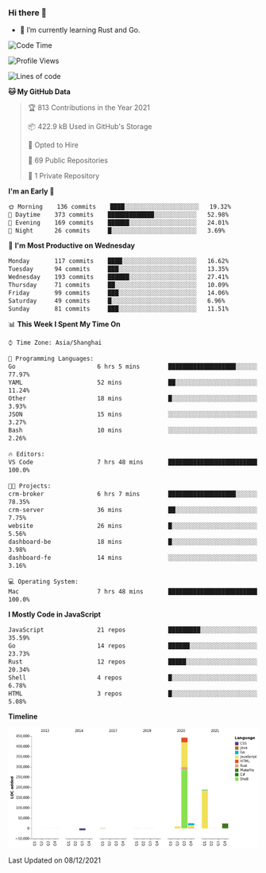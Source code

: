 ### Hi there 👋

- 🌱 I’m currently learning Rust and Go.

<!--START_SECTION:waka-->
![Code Time](http://img.shields.io/badge/Code%20Time-11%20hrs%2024%20mins-blue)

![Profile Views](http://img.shields.io/badge/Profile%20Views-47-blue)

![Lines of code](https://img.shields.io/badge/From%20Hello%20World%20I%27ve%20Written-683%20Thousand%20lines%20of%20code-blue)

**🐱 My GitHub Data** 

> 🏆 813 Contributions in the Year 2021
 > 
> 📦 422.9 kB Used in GitHub's Storage 
 > 
> 💼 Opted to Hire
 > 
> 📜 69 Public Repositories 
 > 
> 🔑 1 Private Repository 
 > 
**I'm an Early 🐤** 

```text
🌞 Morning    136 commits    ████░░░░░░░░░░░░░░░░░░░░░   19.32% 
🌆 Daytime    373 commits    █████████████░░░░░░░░░░░░   52.98% 
🌃 Evening    169 commits    ██████░░░░░░░░░░░░░░░░░░░   24.01% 
🌙 Night      26 commits     █░░░░░░░░░░░░░░░░░░░░░░░░   3.69%

```
📅 **I'm Most Productive on Wednesday** 

```text
Monday       117 commits    ████░░░░░░░░░░░░░░░░░░░░░   16.62% 
Tuesday      94 commits     ███░░░░░░░░░░░░░░░░░░░░░░   13.35% 
Wednesday    193 commits    ██████░░░░░░░░░░░░░░░░░░░   27.41% 
Thursday     71 commits     ██░░░░░░░░░░░░░░░░░░░░░░░   10.09% 
Friday       99 commits     ███░░░░░░░░░░░░░░░░░░░░░░   14.06% 
Saturday     49 commits     █░░░░░░░░░░░░░░░░░░░░░░░░   6.96% 
Sunday       81 commits     ███░░░░░░░░░░░░░░░░░░░░░░   11.51%

```


📊 **This Week I Spent My Time On** 

```text
⌚︎ Time Zone: Asia/Shanghai

💬 Programming Languages: 
Go                       6 hrs 5 mins        ███████████████████░░░░░░   77.97% 
YAML                     52 mins             ██░░░░░░░░░░░░░░░░░░░░░░░   11.24% 
Other                    18 mins             █░░░░░░░░░░░░░░░░░░░░░░░░   3.93% 
JSON                     15 mins             ░░░░░░░░░░░░░░░░░░░░░░░░░   3.27% 
Bash                     10 mins             ░░░░░░░░░░░░░░░░░░░░░░░░░   2.26%

🔥 Editors: 
VS Code                  7 hrs 48 mins       █████████████████████████   100.0%

🐱‍💻 Projects: 
crm-broker               6 hrs 7 mins        ███████████████████░░░░░░   78.35% 
crm-server               36 mins             ██░░░░░░░░░░░░░░░░░░░░░░░   7.75% 
website                  26 mins             █░░░░░░░░░░░░░░░░░░░░░░░░   5.56% 
dashboard-be             18 mins             █░░░░░░░░░░░░░░░░░░░░░░░░   3.98% 
dashboard-fe             14 mins             ░░░░░░░░░░░░░░░░░░░░░░░░░   3.16%

💻 Operating System: 
Mac                      7 hrs 48 mins       █████████████████████████   100.0%

```

**I Mostly Code in JavaScript** 

```text
JavaScript               21 repos            █████████░░░░░░░░░░░░░░░░   35.59% 
Go                       14 repos            ██████░░░░░░░░░░░░░░░░░░░   23.73% 
Rust                     12 repos            █████░░░░░░░░░░░░░░░░░░░░   20.34% 
Shell                    4 repos             █░░░░░░░░░░░░░░░░░░░░░░░░   6.78% 
HTML                     3 repos             █░░░░░░░░░░░░░░░░░░░░░░░░   5.08%

```


**Timeline**

![Chart not found](https://raw.githubusercontent.com/elton/elton/main/charts/bar_graph.png) 


 Last Updated on 08/12/2021
<!--END_SECTION:waka-->

<!--
**elton/elton** is a ✨ _special_ ✨ repository because its `README.md` (this file) appears on your GitHub profile.

Here are some ideas to get you started:

- 🔭 I’m currently working on ...
- 🌱 I’m currently learning ...
- 👯 I’m looking to collaborate on ...
- 🤔 I’m looking for help with ...
- 💬 Ask me about ...
- 📫 How to reach me: ...
- 😄 Pronouns: ...
- ⚡ Fun fact: ...
-->
